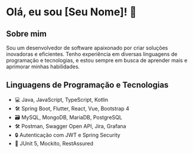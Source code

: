 # Olá, eu sou [Seu Nome]! 👋

## Sobre mim
Sou um desenvolvedor de software apaixonado por criar soluções inovadoras e eficientes. Tenho experiência em diversas linguagens de programação e tecnologias, e estou sempre em busca de aprender mais e aprimorar minhas habilidades.

## Linguagens de Programação e Tecnologias
- 💻 Java, JavaScript, TypeScript, Kotlin
- 🛠️ Spring Boot, Flutter, React, Vue, Bootstrap 4
- 🗃️ MySQL, MongoDB, MariaDB, PostgreSQL
- 🛠️ Postman, Swagger Open API, Jira, Grafana
- 🔒 Autenticação com JWT e Spring Security
- 🧪 JUnit 5, Mockito, RestAssured

